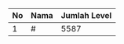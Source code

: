 | No | Nama            | Jumlah Level |
|----|-----------------|--------------|
| 1  | #    |    5587        |
